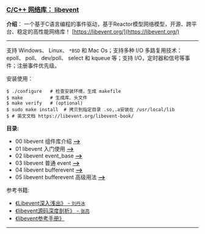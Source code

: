 ### [C/C++ 网络库： libevent](#)
**介绍**： 一个基于C语言编程的事件驱动，基于Reactor模型网络模型，开源、跨平台、稳定的高性能网络库！ [https://libevent.org/](https://libevent.org/)

----
支持 Windows、 Linux、 `*BSD` 和 Mac Os；支持多种 I/O 多路复用技术：epoll、 poll、 dev/poll、 select 和 kqueue 等；支持 I/O，定时器和信号等事件；注册事件优先级。

安装使用：
```shell
$ ./configure   # 检查安装环境，生成 makefile
$ make          # 生成库、头文件
$ make verify   # (optional)
$ sudo make install  # 拷贝到指定目录 .so,.a安装在 /usr/local/lib
$ # 英文文档 https://libevent.org/libevent-book/
```

**目录:**
* 00 libevent 组件库介绍 [**-->**](./contents/libevent000Introduce.md)
* 01 libevent 入门使用 [**-->**](./contents/libevent001SimpleUse.md)
* 02 libevent event_base [**-->**](./contents/libevent002SettingAndBase.md)
* 03 libevent 普通 event [**-->**](./contents/libevent003Event.md) 
* 04 libevent bufferevent [**-->**](./contents/libevent004Bufferevent.md) 
* 05 libevent bufferevent 高级用法 [**-->**](./contents/libevent005SeniorBufferevent.md)     

参考书籍:
- [《Libevent深入浅出》 - `刘丹冰`](https://github.com/aceld/libevent/)
- [《libevent源码深度剖析》 - `张亮`](https://blog.csdn.net/sparkliang/category_660506.html)
- [《libevent参考手册》 ](./books/libevent参考手册(中文版).pdf)


---
